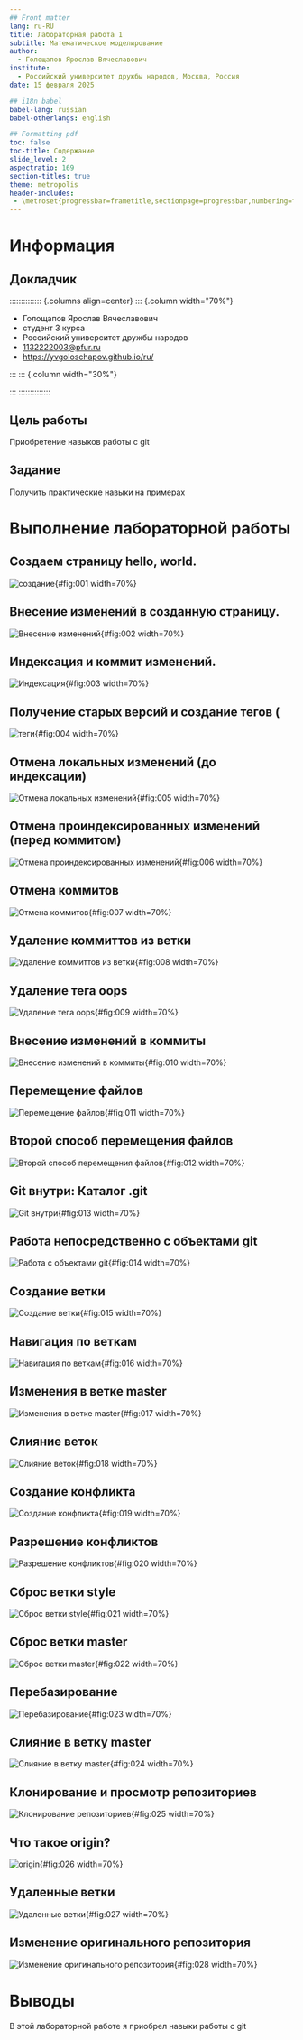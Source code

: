 ```yaml
---
## Front matter
lang: ru-RU
title: Лабораторная работа 1
subtitle: Математическое моделирование
author:
  - Голощапов Ярослав Вячеславович
institute:
  - Российский университет дружбы народов, Москва, Россия
date: 15 февраля 2025

## i18n babel
babel-lang: russian
babel-otherlangs: english

## Formatting pdf
toc: false
toc-title: Содержание
slide_level: 2
aspectratio: 169
section-titles: true
theme: metropolis
header-includes:
 - \metroset{progressbar=frametitle,sectionpage=progressbar,numbering=fraction}
---
```


# Информация

## Докладчик

:::::::::::::: {.columns align=center}
::: {.column width="70%"}

  * Голощапов Ярослав Вячеславович
  * студент 3 курса
  * Российский университет дружбы народов
  * [1132222003@pfur.ru](mailto:1132222003@pfur.ru)
  * <https://yvgoloschapov.github.io/ru/>

:::
::: {.column width="30%"}


:::
::::::::::::::

## Цель работы

Приобретение навыков работы с git

## Задание

Получить практические навыки на примерах

# Выполнение лабораторной работы

## Создаем страницу hello, world.

![создание](image/01.jpg){#fig:001 width=70%}

## Внесение изменений в созданную страницу.

![Внесение изменений](image/02.jpg){#fig:002 width=70%}

## Индексация и коммит изменений.

![Индексация](image/03.jpg){#fig:003 width=70%}

## Получение старых версий и создание тегов ( 

![теги](image/04.jpg){#fig:004 width=70%}

## Отмена локальных изменений (до индексации) 

![Отмена локальных изменений](image/05.jpg){#fig:005 width=70%}

## Отмена проиндексированных изменений (перед коммитом) 

![Отмена проиндексированных изменений](image/06.jpg){#fig:006 width=70%}

## Отмена коммитов

![Отмена коммитов](image/07.jpg){#fig:007 width=70%}

## Удаление коммиттов из ветки

![Удаление коммиттов из ветки](image/08.jpg){#fig:008 width=70%}

## Удаление тега oops 

![Удаление тега oops](image/09.jpg){#fig:009 width=70%}

## Внесение изменений в коммиты

![Внесение изменений в коммиты](image/10.jpg){#fig:010 width=70%}

## Перемещение файлов

![Перемещение файлов](image/11.jpg){#fig:011 width=70%}

## Второй способ перемещения файлов

![Второй способ перемещения файлов](image/12.jpg){#fig:012 width=70%}

## Git внутри: Каталог .git 

![Git внутри](image/13.jpg){#fig:013 width=70%}

## Работа непосредственно с объектами git 

![Работа с объектами git](image/14.jpg){#fig:014 width=70%}

## Создание ветки

![Создание ветки](image/15.jpg){#fig:015 width=70%}

## Навигация по веткам 

![Навигация по веткам](image/16.jpg){#fig:016 width=70%}

## Изменения в ветке master 

![Изменения в ветке master](image/17.jpg){#fig:017 width=70%}

## Слияние веток 

![Слияние веток](image/18.jpg){#fig:018 width=70%}

## Создание конфликта 

![Создание конфликта](image/19.jpg){#fig:019 width=70%}

## Разрешение конфликтов

![Разрешение конфликтов](image/20.jpg){#fig:020 width=70%}

## Сброс ветки style

![Сброс ветки style](image/21.jpg){#fig:021 width=70%}

## Сброс ветки master 

![Сброс ветки master](image/22.jpg){#fig:022 width=70%}

## Перебазирование 

![Перебазирование](image/23.jpg){#fig:023 width=70%}

## Слияние в ветку master

![Слияние в ветку master](image/24.jpg){#fig:024 width=70%}

## Клонирование и просмотр репозиториев

![Клонирование репозиториев](image/25.jpg){#fig:025 width=70%}

## Что такое origin? 

![origin](image/26.jpg){#fig:026 width=70%}

## Удаленные ветки 

![Удаленные ветки](image/27.jpg){#fig:027 width=70%}

## Изменение оригинального репозитория 

![Изменение оригинального репозитория](image/28.jpg){#fig:028 width=70%}


# Выводы

В этой лабораторной работе я приобрел навыки работы с git
